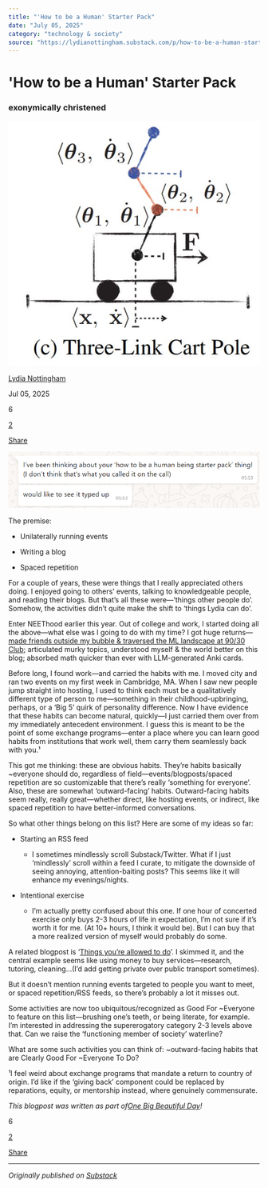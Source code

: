 ```yaml
---
title: "'How to be a Human' Starter Pack"
date: "July 05, 2025"
category: "technology & society"
source: "https://lydianottingham.substack.com/p/how-to-be-a-human-starter-pack"
---
```


# 'How to be a Human' Starter Pack

### exonymically christened

[![Lydia Nottingham's avatar](images/how-to-be-a-human-starter-pack_img_01.png)](https://substack.com/@lydianottingham)

[Lydia Nottingham](https://substack.com/@lydianottingham)

Jul 05, 2025

6

[2](https://lydianottingham.substack.com/p/how-to-be-a-human-starter-pack/comments)

[Share](javascript:void\(0\))

[![](images/how-to-be-a-human-starter-pack_img_02.png)](images/how-to-be-a-human-starter-pack_img_02.jpeg)

The premise:

  * Unilaterally running events

  * Writing a blog

  * Spaced repetition 

For a couple of years, these were things that I really appreciated others doing. I enjoyed going to others’ events, talking to knowledgeable people, and reading their blogs. But that’s all these were—‘things other people do’. Somehow, the activities didn’t quite make the shift to ‘things Lydia can do’.

Enter NEEThood earlier this year. Out of college and work, I started doing all the above—what else was I going to do with my time? I got huge returns—[made friends outside my bubble & traversed the ML landscape at 90/30 Club](https://lydianottingham.substack.com/p/9030-ml-reading-group-retrospective); articulated murky topics, understood myself & the world better on this blog; absorbed math quicker than ever with LLM-generated Anki cards.

Before long, I found work—and carried the habits with me. I moved city and ran two events on my first week in Cambridge, MA. When I saw new people jump straight into hosting, I used to think each must be a qualitatively different type of person to me—something in their childhood-upbringing, perhaps, or a ‘Big 5’ quirk of personality difference. Now I have evidence that these habits can become natural, quickly—I just carried them over from my immediately antecedent environment. I guess this is meant to be the point of some exchange programs—enter a place where you can learn good habits from institutions that work well, them carry them seamlessly back with you.¹

This got me thinking: these are obvious habits. They’re habits basically ~everyone should do, regardless of field—events/blogposts/spaced repetition are so customizable that there’s really ‘something for everyone’. Also, these are somewhat ‘outward-facing’ habits. Outward-facing habits seem really, really great—whether direct, like hosting events, or indirect, like spaced repetition to have better-informed conversations.

So what other things belong on this list? Here are some of my ideas so far:

  * Starting an RSS feed

    * I sometimes mindlessly scroll Substack/Twitter. What if I just ‘mindlessly’ scroll within a feed I curate, to mitigate the downside of seeing annoying, attention-baiting posts? This seems like it will enhance my evenings/nights.

  * Intentional exercise

    * I’m actually pretty confused about this one. If one hour of concerted exercise only buys 2-3 hours of life in expectation, I’m not sure if it’s worth it for me. (At 10+ hours, I think it would be). But I can buy that a more realized version of myself would probably do some.

A related blogpost is ‘[Things you’re allowed to do](https://milan.cvitkovic.net/writing/things_youre_allowed_to_do/)’. I skimmed it, and the central example seems like using money to buy services—research, tutoring, cleaning…(I’d add getting private over public transport sometimes).

But it doesn’t mention running events targeted to people you want to meet, or spaced repetition/RSS feeds, so there’s probably a lot it misses out.

Some activities are now too ubiquitous/recognized as Good For ~Everyone to feature on this list—brushing one’s teeth, or being literate, for example. I’m interested in addressing the supererogatory category 2-3 levels above that. Can we raise the ‘functioning member of society’ waterline?

What are some such activities you can think of: ~outward-facing habits that are Clearly Good For ~Everyone To Do?

¹I feel weird about exchange programs that mandate a return to country of origin. I’d like if the ‘giving back’ component could be replaced by reparations, equity, or mentorship instead, where genuinely commensurate.

_This blogpost was written as part of[One Big Beautiful Day](https://bigbeautiful.day)!_

6

[2](https://lydianottingham.substack.com/p/how-to-be-a-human-starter-pack/comments)

[Share](javascript:void\(0\))

---

*Originally published on [Substack](https://lydianottingham.substack.com/p/how-to-be-a-human-starter-pack)*